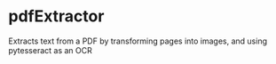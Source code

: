 # pdfExtractor
Extracts text from a PDF by transforming pages into images, and using pytesseract as an OCR
